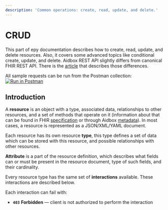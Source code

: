 ```yaml
---
description: 'Common operations: create, read, update, and delete.'
---
```


# CRUD

This part of еру documentation describes how to create, read, update, and delete resources. Also, it covers some advanced topics like conditional create, update, and delete. Aidbox REST API slightly differs from canonical FHIR REST API. There is the [article]() that describes those differences.

All sample requests can be run from the Postman collection:[![Run in Postman](https://run.pstmn.io/button.svg)](https://app.getpostman.com/view-collection/cd401dd93c5efab171ac?referrer=https%3A%2F%2Fapp.getpostman.com%2Frun-collection%2Fcd401dd93c5efab171ac%23%3Fenv[Aidbox.Cloud]%3DW3sia2V5IjoiYmFzZTEiLCJ2YWx1ZSI6Imh0dHBzOi8vbWVyZWRpdGguYWlkYm94LmFwcCIsImRlc2NyaXB0aW9uIjoiIiwiZW5hYmxlZCI6ZmFsc2V9LHsia2V5IjoiYmFzZSIsInZhbHVlIjoiaHR0cHM6Ly9wYXZseXNoaW5hMjAxODExMDkuYWlkYm94LmFwcCIsImRlc2NyaXB0aW9uIjoiIiwiZW5hYmxlZCI6dHJ1ZX1d&_ga=2.141573233.23745025.1543592968-654445837.1543359065)

## Introduction

A **resource** is an object with a type, associated data, relationships to other resources, and a set of methods that operate on it \(information about that can be found in FHIR [specification](https://www.hl7.org/fhir/resourcelist.html) or through Aidbox [metadata](../introspection/custom-metadata.md)\). In most cases, a resource is represented as a JSON/XML/YAML document.

Each resource has its own resource **type**, this type defines a set of data which can be stored with this resource, and possible relationships with other resources.

**Attribute** is a part of the resource definition, which describes what fields can or must be present in the resource document, type of such fields, and their cardinality.

Every resource type has the same set of **interactions** available. These interactions are described below. 

Each interaction can fail with:

* **`403`** **Forbidden** — client is not authorized to perform the interaction

## 

## 

